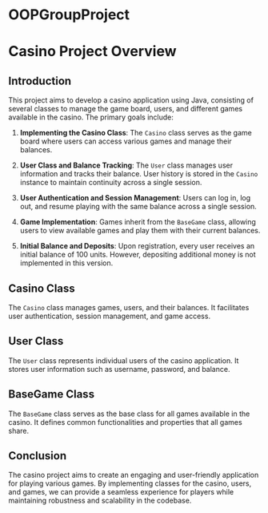 # OOPGroupProject


[//]: # (For now we have Casino class which is kind of the game board. )

[//]: # (Then we have user class and we want to store the user history in the Casino instance to track the balance.)

[//]: # (We want to give a user the ability to log out, and log back in and continue with the same balance, if the instance of   )

[//]: # (main App is not shut down.)

[//]: # ()
[//]: # (Then we have games which inherit from the BaseGame class, and users will be able to see the available games and play them)

[//]: # (with their current balance. )

[//]: # ()
[//]: # (For now the every registered user received 100. balance and it's not possible to deposit "money".)


# Casino Project Overview

## Introduction

This project aims to develop a casino application using Java, consisting of several classes to manage the game board, users, and different games available in the casino. The primary goals include:

1. **Implementing the Casino Class**: The `Casino` class serves as the game board where users can access various games and manage their balances.

2. **User Class and Balance Tracking**: The `User` class manages user information and tracks their balance. User history is stored in the `Casino` instance to maintain continuity across a single session.

3. **User Authentication and Session Management**: Users can log in, log out, and resume playing with the same balance across a single session.

4. **Game Implementation**: Games inherit from the `BaseGame` class, allowing users to view available games and play them with their current balances.

5. **Initial Balance and Deposits**: Upon registration, every user receives an initial balance of 100 units. However, depositing additional money is not implemented in this version.

## Casino Class

The `Casino` class manages games, users, and their balances. It facilitates user authentication, session management, and game access.

## User Class

The `User` class represents individual users of the casino application. It stores user information such as username, password, and balance.

## BaseGame Class

The `BaseGame` class serves as the base class for all games available in the casino. It defines common functionalities and properties that all games share.

## Conclusion

The casino project aims to create an engaging and user-friendly application for playing various games. By implementing classes for the casino, users, and games, we can provide a seamless experience for players while maintaining robustness and scalability in the codebase.
